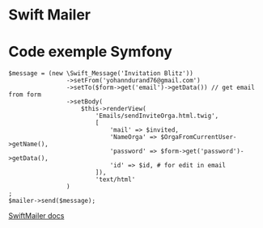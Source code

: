 Swift Mailer
===================


Code exemple Symfony
===================

    $message = (new \Swift_Message('Invitation Blitz'))
                    ->setFrom('yohanndurand76@gmail.com')
                    ->setTo($form->get('email')->getData()) // get email from form
                    ->setBody(
                        $this->renderView(
                            'Emails/sendInviteOrga.html.twig',
                            [
                                'mail' => $invited,
                                'NameOrga' => $OrgaFromCurrentUser->getName(),
                                'password' => $form->get('password')->getData(),
                                'id' => $id, # for edit in email
                            ]),
                            'text/html'
                    )
    ;
    $mailer->send($message);



[SwiftMailer docs](https://swiftmailer.symfony.com/docs/introduction.html)
